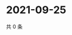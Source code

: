 # 2021-09-25

共 0 条

<!-- BEGIN WEIBO -->
<!-- 最后更新时间 Sat Sep 25 2021 10:25:34 GMT+0800 (China Standard Time) -->

<!-- END WEIBO -->
